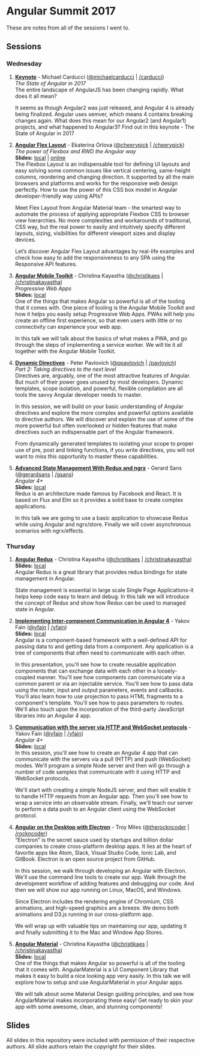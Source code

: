 # Angular Summit 2017
These are notes from all of the sessions I went to.

## Sessions
### Wednesday
1. **[Keynote](https://github.com/nazrhyn/angular-summit-2017-notes/blob/master/keynote/keynote.md)** - Michael Carducci ([@michaelcarducci](https://twitter.com/michaelcarducci) | [/carducci](https://github.com/carducci))   
    _The State of Angular in 2017_   
    The entire landscape of AngularJS has been changing rapidly. What does it all mean?
    
    It seems as though Angular2 was just released, and Angular 4 is already being finalized. Angular uses semver, which means 4 contains breaking changes again. What does this mean for our Angular2 (and Angular1) projects, and what happened to Angular3? Find out in this keynote - The State of Angular in 2017
1. **[Angular Flex Layout](https://github.com/nazrhyn/angular-summit-2017-notes/blob/master/angular-flex-layout/angular-flex-layout.md)** - Ekaterina Orlova ([@cheerypick](https://twitter.com/cheerypick) | [/cheerypick](https://github.com/cheerypick))   
    _The power of Flexbox and RWD the Angular way_   
    **Slides:** [local](https://github.com/nazrhyn/angular-summit-2017-notes/blob/master/angular-flex-layout/angular-flex-layout.pdf) | [online](http://slides.com/cherrypick/deck-9)   
    The Flexbox Layout is an indispensable tool for defining UI layouts and easy solving some common issues like vertical centering, same-height columns, reordering and changing direction. It supported by all the main browsers and platforms and works for the responsive web design perfectly. How to use the power of this CSS box model in Angular developer-friendly way using APIs?
    
    Meet Flex Layout from Angular Material team - the smartest way to automate the process of applying appropriate Flexbox CSS to browser view hierarchies. No more complexities and workarounds of traditional, CSS way, but the real power to easily and intuitively specify different layouts, sizing, visibilities for different viewport sizes and display devices.
    
    Let’s discover Angular Flex Layout advantages by real-life examples and check how easy to add the responsiveness to any SPA using the Responsive API features.
1. **[Angular Mobile Toolkit](https://github.com/nazrhyn/angular-summit-2017-notes/blob/master/angular-mobile-toolkit/angular-mobile-toolkit.md)** - Christina Kayastha ([@christikaes](https://twitter.com/christikaes) | [/christinakayastha](https://github.com/christinakayastha))   
    _Progressive Web Apps_   
    **Slides:** [local](https://github.com/nazrhyn/angular-summit-2017-notes/blob/master/angular-mobile.toolkit/angular-mobile.toolkit.pdf)   
    One of the things that makes Angular so powerful is all of the tooling that it comes with. One piece of tooling is the Angular Mobile Toolkit and how it helps you easily setup Progressive Web Apps. PWAs will help you create an offline first experience, so that even users with little or no connectivity can experience your web app.
    
    In this talk we will talk about the basics of what makes a PWA, and go through the steps of implementing a service worker. We will tie it all together with the Angular Mobile Toolkit.
1. **[Dynamic Directives](https://github.com/nazrhyn/angular-summit-2017-notes/blob/master/dynamic-directives/dynamic-directives.md)** - Peter Pavlovich ([@ppavlovich](https://twitter.com/ppavlovich) | [/pavlovich](https://github.com/pavlovich))   
    _Part 2: Taking directives to the next level_   
    Directives are, arguably, one of the most attractive features of Angular. But much of their power goes unused by most developers. Dynamic templates, scope isolation, and powerful, flexible compilation are all tools the savvy Angular developer needs to master.
    
    In this session, we will build on your basic understanding of Angular directives and explore the more complex and powerful options available to directive authors. We will discover and explain the use of some of the more powerful but often overlooked or hidden features that make directives such an indispensable part of the Angular framework.
    
    From dynamically generated templates to isolating your scope to proper use of pre, post and linking functions, if you write directives, you will not want to miss this opportunity to master these capabilities.
1. **[Advanced State Management With Redux and ngrx](https://github.com/nazrhyn/angular-summit-2017-notes/blob/master/advanced-state-management/advanced-state-management.md)** - Gerard Sans ([@gerardsans](https://twitter.com/gerardsans) | [/gsans](https://github.com/gsans))   
    _Angular 4+_   
    **Slides:** [local](https://github.com/nazrhyn/angular-summit-2017-notes/blob/master/advanced-state-management/advanced-state-management.pdf)   
    Redux is an architecture made famous by Facebook and React. It is based on Flux and Elm so it provides a solid base to create complex applications.
    
    In this talk we are going to use a basic application to showcase Redux while using Angular and ngrx/store. Finally we will cover asynchronous scenarios with ngrx/effects.

### Thursday
1. **[Angular Redux](https://github.com/nazrhyn/angular-summit-2017-notes/blob/master/angular-redux/angular-redux.md)** - Christina Kayastha ([@christikaes](https://twitter.com/christikaes) | [/christinakayastha](https://github.com/christinakayastha))   
    **Slides:** [local](https://github.com/nazrhyn/angular-summit-2017-notes/blob/master/angular-mobile.toolkit/angular-mobile.toolkit.pdf)   
    Angular Redux is a great library that provides redux bindings for state management in Angular.
    
    State management is essential in large scale Single Page Applications-it helps keep code easy to learn and debug. In this talk we will introduce the concept of Redux and show how Redux can be used to managed state in Angular.
    
1. **[Implementing Inter-component Communication in Angular 4](https://github.com/nazrhyn/angular-summit-2017-notes/blob/master/inter-component-communication/inter-component-communication.md)** - Yakov Fain ([@yfain](https://twitter.com/yfain) | [/yfain](https://github.com/yfain))   
    **Slides:** [local](https://github.com/nazrhyn/angular-summit-2017-notes/blob/master/inter-component-communication/inter-component-communication.pdf)   
    Angular is a component-based framework with a well-defined API for passing data to and getting data from a component. Any application is a tree of components that often need to communicate with each other.
    
    In this presentation, you'll see how to create reusable application components that can exchange data with each other in a loosely-coupled manner. You'll see how components can communicate via a common parent or via an injectable service. You'll see how to pass data using the router, input and output parameters, events and callbacks. You'll also learn how to use projection to pass HTML fragments to a component's template. You'll see how to pass parameters to routes. We'll also touch upon the incorporation of the third-party JavaScript libraries into an Angular 4 app.
    
1. **[Communication with the server via HTTP and WebSocket protocols](https://github.com/nazrhyn/angular-summit-2017-notes/blob/master/http-and-websocket-communication/http-and-websocket-communication.md)** - Yakov Fain ([@yfain](https://twitter.com/yfain) | [/yfain](https://github.com/yfain))   
    _Angular 4+_   
    **Slides:** [local](https://github.com/nazrhyn/angular-summit-2017-notes/blob/master/http-and-websocket-communication/http-and-websocket-communication.pdf)   
    In this session, you'll see how to create an Angular 4 app that can communicate with the servers via a pull (HTTP) and push (WebSocket) modes. We'll program a simple Node server and then will go through a number of code samples that communicate with it using HTTP and WebSocket protocols.
    
    We'll start with creating a simple NodeJS server, and then will enable it to handle HTTP requests from an Angular app. Then you'll see how to wrap a service into an observable stream. Finally, we'll teach our server to perform a data push to an Angular client using the WebSocket protocol.
    
1. **[Angular on the Desktop with Electron](https://github.com/nazrhyn/angular-summit-2017-notes/blob/master/desktop-angular-with-electron/desktop-angular-with-electron.md)** - Troy Miles ([@therockncoder](https://twitter.com/therockncoder) | [/rockncoder](https://github.com/Rockncoder))   
    “Electron” is the secret sauce used by startups and billion dollar companies to create cross-platform desktop apps. It lies at the heart of favorite apps like Atom, Slack, Visual Studio Code, Ionic Lab, and GitBook. Electron is an open source project from GitHub.
    
    In this session, we walk through developing an Angular with Electron. We'll use the command line tools to create our app. Walk through the development workflow of adding features and debugging our code. And then we will show our app running on Linux, MacOS, and Windows.
    
    Since Electron includes the rendering engine of Chromium, CSS animations, and high-speed graphics are a breeze. We demo both animations and D3.js running in our cross-platform app.
    
    We will wrap up with valuable tips on maintaining our app, updating it and finally submitting it to the Mac and Window App Stores.

1. **[Angular Material](https://github.com/nazrhyn/angular-summit-2017-notes/blob/master/angular-material/angular-material.md)** - Christina Kayastha ([@christikaes](https://twitter.com/christikaes) | [/christinakayastha](https://github.com/christinakayastha))   
    **Slides:** [local](https://github.com/nazrhyn/angular-summit-2017-notes/blob/master/angular-material/angular-material.pdf)   
    One of the things that makes Angular so powerful is all of the tooling that it comes with. AngularMaterial is a UI Component Library that makes it easy to build a nice looking app very easily. In this talk we will explore how to setup and use AngularMaterial in your Angular apps.
    
    We will talk about some Material Design guiding principles, and see how AngularMaterial makes incorporating these easy! Get ready to skin your app with some awesome, clean, and stunning components!

## Slides
All slides in this repository were included with permission of their respective authors. All slide authors retain the copyright for their slides.

